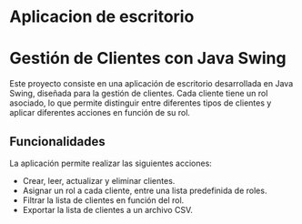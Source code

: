 # Aplicacion de escritorio
# Gestión de Clientes con Java Swing
Este proyecto consiste en una aplicación de escritorio desarrollada en Java Swing, diseñada para la gestión de clientes. Cada cliente tiene un rol asociado, lo que permite distinguir entre diferentes tipos de clientes y aplicar diferentes acciones en función de su rol.

## Funcionalidades
La aplicación permite realizar las siguientes acciones:

- Crear, leer, actualizar y eliminar clientes.
- Asignar un rol a cada cliente, entre una lista predefinida de roles.
- Filtrar la lista de clientes en función del rol.
- Exportar la lista de clientes a un archivo CSV.
